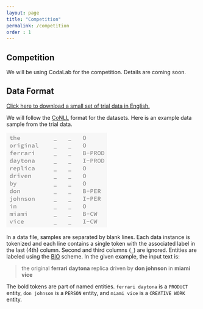 ```yaml
---
layout: page
title: "Competition"
permalink: /competition
order : 1
---
```


## Competition

We will be using CodaLab for the competition. Details are coming soon.


## Data Format
<a href="data/semeval_2021_task_11_trial_data.txt" download>Click here to download a small set of trial data in English.</a>

We will follow the [CoNLL](https://universaldependencies.org/docs/format.html) format for the datasets. Here is an example data sample from the trial data.

![.](images/trial_data_sample.png)


In a data file, samples are separated by blank lines. Each data instance is tokenized and each line contains a single token with the associated label in the last (4th) column. Second and third columns (`_`) are ignored. Entities are labeled using the [BIO](https://natural-language-understanding.fandom.com/wiki/Named_entity_recognition#BIO) scheme. In the given example, the input text is:

> the original **ferrari daytona** replica driven by **don johnson** in **miami vice**

The bold tokens are part of named entities. `ferrari daytona` is a `PRODUCT` entity, `don johnson` is a `PERSON` entity, and `miami vice` is a `CREATIVE WORK` entity.

<!--## Official Competition Metric for the Task-->
